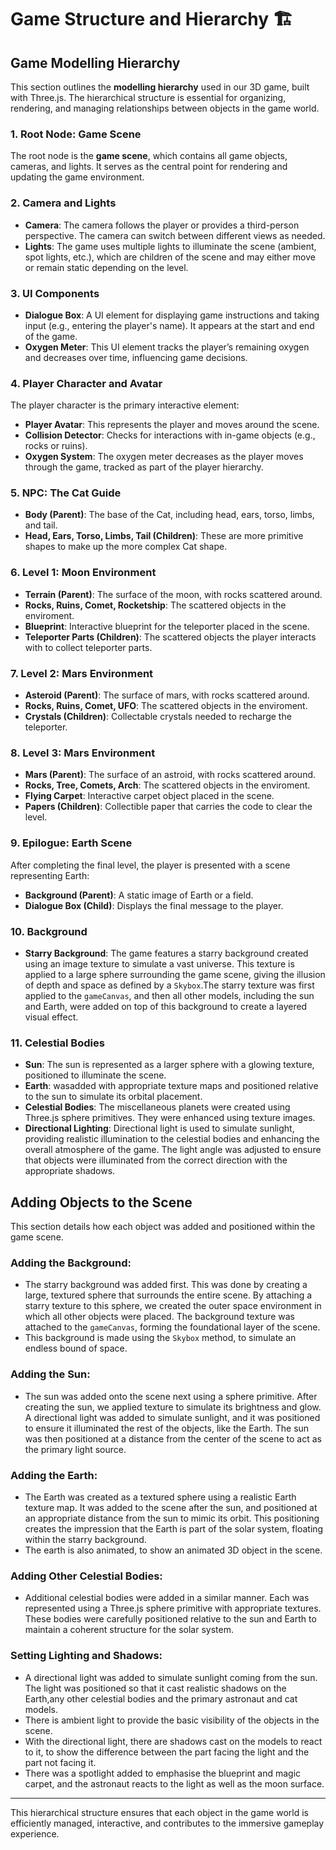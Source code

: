 # Game Structure and Hierarchy :building_construction:



## Game Modelling Hierarchy

This section outlines the **modelling hierarchy** used in our 3D game, built with Three.js. The hierarchical structure is essential for organizing, rendering, and managing relationships between objects in the game world.

### 1. Root Node: Game Scene
The root node is the **game scene**, which contains all game objects, cameras, and lights. It serves as the central point for rendering and updating the game environment.

### 2. Camera and Lights
- **Camera**: The camera follows the player or provides a third-person perspective. The camera can switch between different views as needed.
- **Lights**: The game uses multiple lights to illuminate the scene (ambient, spot lights, etc.), which are children of the scene and may either move or remain static depending on the level.

### 3. UI Components
- **Dialogue Box**: A UI element for displaying game instructions and taking input (e.g., entering the player's name). It appears at the start and end of the game.
- **Oxygen Meter**: This UI element tracks the player’s remaining oxygen and decreases over time, influencing game decisions.

### 4. Player Character and Avatar
The player character is the primary interactive element:
- **Player Avatar**: This represents the player and moves around the scene.
- **Collision Detector**: Checks for interactions with in-game objects (e.g., rocks or ruins).
- **Oxygen System**: The oxygen meter decreases as the player moves through the game, tracked as part of the player hierarchy.

### 5. NPC: The Cat Guide
- **Body (Parent)**: The base of the Cat, including head, ears, torso, limbs, and tail.
- **Head, Ears, Torso, Limbs,  Tail (Children)**: These are more primitive shapes to make up the more complex Cat shape.

### 6. Level 1: Moon Environment
- **Terrain (Parent)**: The surface of the moon, with rocks scattered around.
- **Rocks, Ruins, Comet, Rocketship**: The scattered objects in the enviroment.
- **Blueprint**: Interactive blueprint for the teleporter placed in the scene.
- **Teleporter Parts (Children)**: The scattered objects the player interacts with to collect teleporter parts.

### 7. Level 2: Mars Environment
- **Asteroid (Parent)**: The surface of mars, with rocks scattered around.
- **Rocks, Ruins, Comet, UFO**: The scattered objects in the enviroment.
- **Crystals (Children)**: Collectable crystals needed to recharge the teleporter.

### 8. Level 3: Mars Environment
- **Mars (Parent)**: The surface of an astroid, with rocks scattered around.
- **Rocks, Tree, Comets, Arch**: The scattered objects in the enviroment.
- **Flying Carpet**: Interactive carpet object placed in the scene.
- **Papers (Children)**: Collectible paper that carries the code to clear the level.

### 9. Epilogue: Earth Scene
After completing the final level, the player is presented with a scene representing Earth:
- **Background (Parent)**: A static image of Earth or a field.
- **Dialogue Box (Child)**: Displays the final message to the player.

### 10. Background

- **Starry Background**: The game features a starry background created using an image texture to simulate a vast universe. This texture is applied to a large sphere surrounding the game scene, giving the illusion of depth and space as defined by a `Skybox`.The starry texture was first applied to the `gameCanvas`, and then all other models, including the sun and Earth, were added on top of this background to create a layered visual effect.

### 11. Celestial Bodies

- **Sun**: The sun is represented as a larger sphere with a glowing texture, positioned to illuminate the scene.
- **Earth**: wasadded with appropriate texture maps and positioned relative to the sun to simulate its orbital placement.
- **Celestial Bodies**: The miscellaneous planets were created using Three.js sphere primitives. They were enhanced using texture images.
- **Directional Lighting**: Directional light is used to simulate sunlight, providing realistic illumination to the celestial bodies and enhancing the overall atmosphere of the game. The light angle was adjusted to ensure that objects were illuminated from the correct direction with the appropriate shadows.



## Adding Objects to the Scene
This section details how each object was added and positioned within the game scene.

### Adding the Background:

- The starry background was added first. This was done by creating a large, textured sphere that surrounds the entire scene. By attaching a starry texture to this sphere, we created the outer space environment in which all other objects were placed. The background texture was attached to the `gameCanvas`, forming the foundational layer of the scene.
- This background is made using the `Skybox` method, to simulate an endless bound of space.

### Adding the Sun:
- The sun was added onto the scene next using a sphere primitive. After creating the sun, we applied texture to simulate its brightness and glow. A directional light was added to simulate sunlight, and it was positioned to ensure it illuminated the rest of the objects, like the Earth. The sun was then positioned at a distance from the center of the scene to act as the primary light source.

### Adding the Earth:
- The Earth was created as a textured sphere using a realistic Earth texture map. It was added to the scene after the sun, and positioned at an appropriate distance from the sun to mimic its orbit. This positioning creates the impression that the Earth is part of the solar system, floating within the starry background.
- The earth is also animated, to show an animated 3D object in the scene.

### Adding Other Celestial Bodies:
- Additional celestial bodies were added in a similar manner. Each was represented using a Three.js sphere primitive with appropriate textures. These bodies were carefully positioned relative to the sun and Earth to maintain a coherent structure for the solar system.


### Setting Lighting and Shadows:
- A directional light was added to simulate sunlight coming from the sun. The light was positioned so that it cast realistic shadows on the Earth,any other celestial bodies and the primary astronaut and cat models.
- There is ambient light to provide the basic visibility of the objects in the scene.
- With the directional light, there are shadows cast on the models to react to it, to show the difference between the part facing the light and the part not facing it.
- There was a spotlight added to emphasise the blueprint and magic carpet, and the astronaut reacts to the light as well as the moon surface.




---

This hierarchical structure ensures that each object in the game world is efficiently managed, interactive, and contributes to the immersive gameplay experience.
